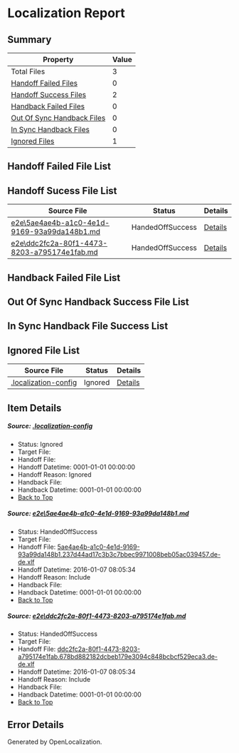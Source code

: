 # <a name='report-top'></a> Localization Report

## Summary
 Property | Value 
 -------- | ----- 
 Total Files | 3
[ Handoff Failed Files ](#handoff-failed-list)| 0
[ Handoff Success Files ](#handoff-success-list)| 2
[ Handback Failed Files ](#handback-failed-list)| 0
[ Out Of Sync Handback Files ](#outofsync-handback-success-list)| 0
[ In Sync Handback Files ](#insync-handback-success-list)| 0
[ Ignored Files ](#ignored-list)| 1

## <a name='handoff-failed-list'></a> Handoff Failed File List

## <a name='handoff-success-list'></a> Handoff Sucess File List
 Source File | Status | Details 
 ----------- | ------ | ------- 
 [e2e\5ae4ae4b-a1c0-4e1d-9169-93a99da148b1.md](https://github.com/OpenLocalizationTest/oltest/blob/1175bf77d6ce9057308ad9f8f78499b84f453429/e2e/5ae4ae4b-a1c0-4e1d-9169-93a99da148b1.md) | HandedOffSuccess | [Details](#74e7b004a2e85565077f5a790fb14aced75102b51)
 [e2e\ddc2fc2a-80f1-4473-8203-a795174e1fab.md](https://github.com/OpenLocalizationTest/oltest/blob/1175bf77d6ce9057308ad9f8f78499b84f453429/e2e/ddc2fc2a-80f1-4473-8203-a795174e1fab.md) | HandedOffSuccess | [Details](#fc42127b1643835506453b08020e6126376165922)

## <a name='handback-failed-list'></a> Handback Failed File List

## <a name='outofsync-handback-success-list'></a> Out Of Sync Handback Success File List

## <a name='insync-handback-success-list'></a> In Sync Handback File Success List

## <a name='ignored-list'></a> Ignored File List
 Source File | Status | Details 
 ----------- | ------ | ------- 
 [.localization-config](https://github.com/OpenLocalizationTest/oltest/blob/1175bf77d6ce9057308ad9f8f78499b84f453429/.localization-config) | Ignored | [Details](#e4725be8631cbe979bbe0fa8b97cd75f1fd41d4d0)

## Item Details
##### <a name='e4725be8631cbe979bbe0fa8b97cd75f1fd41d4d0'></a> Source: [.localization-config](https://github.com/OpenLocalizationTest/oltest/blob/1175bf77d6ce9057308ad9f8f78499b84f453429/.localization-config)
* Status: Ignored
* Target File: 
* Handoff File: 
* Handoff Datetime: 0001-01-01 00:00:00
* Handoff Reason: Ignored
* Handback File: 
* Handback Datetime: 0001-01-01 00:00:00
* [Back to Top](#report-top)

##### <a name='74e7b004a2e85565077f5a790fb14aced75102b51'></a> Source: [e2e\5ae4ae4b-a1c0-4e1d-9169-93a99da148b1.md](https://github.com/OpenLocalizationTest/oltest/blob/1175bf77d6ce9057308ad9f8f78499b84f453429/e2e/5ae4ae4b-a1c0-4e1d-9169-93a99da148b1.md)
* Status: HandedOffSuccess
* Target File: 
* Handoff File: [5ae4ae4b-a1c0-4e1d-9169-93a99da148b1.237d44ad17c3b3c7bbec9971008beb05ac039457.de-de.xlf](https://github.com/OpenLocalizationTestOrg/olhandoff/blob/f26978f2f585e5edf344684ec42e0fe8fbe01dc1/ol-handoff/OpenLocalizationTestOrg/oltest.de-de/yufeih/5ae4ae4b-a1c0-4e1d-9169-93a99da148b1.237d44ad17c3b3c7bbec9971008beb05ac039457.de-de.xlf)
* Handoff Datetime: 2016-01-07 08:05:34
* Handoff Reason: Include
* Handback File: 
* Handback Datetime: 0001-01-01 00:00:00
* [Back to Top](#report-top)

##### <a name='fc42127b1643835506453b08020e6126376165922'></a> Source: [e2e\ddc2fc2a-80f1-4473-8203-a795174e1fab.md](https://github.com/OpenLocalizationTest/oltest/blob/1175bf77d6ce9057308ad9f8f78499b84f453429/e2e/ddc2fc2a-80f1-4473-8203-a795174e1fab.md)
* Status: HandedOffSuccess
* Target File: 
* Handoff File: [ddc2fc2a-80f1-4473-8203-a795174e1fab.678bd882182dcbeb179e3094c848bcbcf529eca3.de-de.xlf](https://github.com/OpenLocalizationTestOrg/olhandoff/blob/f26978f2f585e5edf344684ec42e0fe8fbe01dc1/ol-handoff/OpenLocalizationTestOrg/oltest.de-de/yufeih/ddc2fc2a-80f1-4473-8203-a795174e1fab.678bd882182dcbeb179e3094c848bcbcf529eca3.de-de.xlf)
* Handoff Datetime: 2016-01-07 08:05:34
* Handoff Reason: Include
* Handback File: 
* Handback Datetime: 0001-01-01 00:00:00
* [Back to Top](#report-top)


## Error Details

Generated by OpenLocalization.
